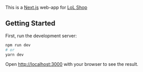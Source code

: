 This is a [Next.js](https://nextjs.org/) web-app for [LoL Shop](https://lolshop.gg/)

## Getting Started

First, run the development server:

```bash
npm run dev
# or
yarn dev
```

Open [http://localhost:3000](http://localhost:3000) with your browser to see the result.
